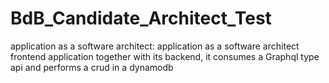 # BdB_Candidate_Architect_Test
application as a software architect:  application as a software architect frontend application together with its backend, it consumes a Graphql type api and performs a crud in a dynamodb

